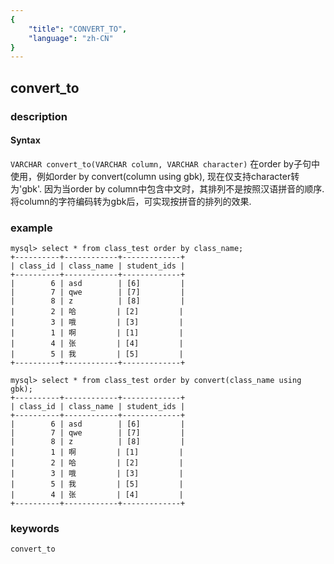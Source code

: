 ```yaml
---
{
    "title": "CONVERT_TO",
    "language": "zh-CN"
}
---
```


<!-- 
Licensed to the Apache Software Foundation (ASF) under one
or more contributor license agreements.  See the NOTICE file
distributed with this work for additional information
regarding copyright ownership.  The ASF licenses this file
to you under the Apache License, Version 2.0 (the
"License"); you may not use this file except in compliance
with the License.  You may obtain a copy of the License at

  http://www.apache.org/licenses/LICENSE-2.0

Unless required by applicable law or agreed to in writing,
software distributed under the License is distributed on an
"AS IS" BASIS, WITHOUT WARRANTIES OR CONDITIONS OF ANY
KIND, either express or implied.  See the License for the
specific language governing permissions and limitations
under the License.
-->

<version since="1.2">

## convert_to
### description
#### Syntax

`VARCHAR convert_to(VARCHAR column, VARCHAR character)`
在order by子句中使用，例如order by convert(column using gbk), 现在仅支持character转为'gbk'.
因为当order by column中包含中文时，其排列不是按照汉语拼音的顺序.
将column的字符编码转为gbk后，可实现按拼音的排列的效果.

</version>

### example

```
mysql> select * from class_test order by class_name;
+----------+------------+-------------+
| class_id | class_name | student_ids |
+----------+------------+-------------+
|        6 | asd        | [6]         |
|        7 | qwe        | [7]         |
|        8 | z          | [8]         |
|        2 | 哈         | [2]         |
|        3 | 哦         | [3]         |
|        1 | 啊         | [1]         |
|        4 | 张         | [4]         |
|        5 | 我         | [5]         |
+----------+------------+-------------+

mysql> select * from class_test order by convert(class_name using gbk);
+----------+------------+-------------+
| class_id | class_name | student_ids |
+----------+------------+-------------+
|        6 | asd        | [6]         |
|        7 | qwe        | [7]         |
|        8 | z          | [8]         |
|        1 | 啊         | [1]         |
|        2 | 哈         | [2]         |
|        3 | 哦         | [3]         |
|        5 | 我         | [5]         |
|        4 | 张         | [4]         |
+----------+------------+-------------+

```
### keywords
    convert_to
